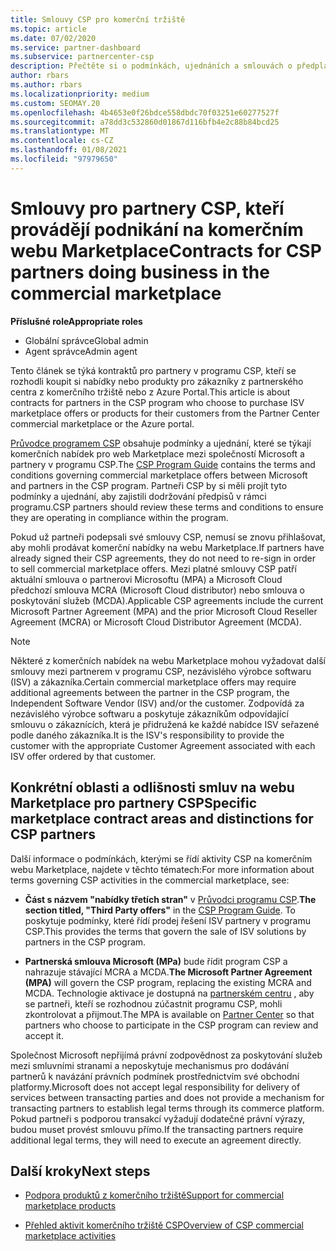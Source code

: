 ```yaml
---
title: Smlouvy CSP pro komerční tržiště
ms.topic: article
ms.date: 07/02/2020
ms.service: partner-dashboard
ms.subservice: partnercenter-csp
description: Přečtěte si o podmínkách, ujednáních a smlouvách o předplatných pro produkty ISV třetích stran zakoupené partnery CSP na komerčním tržišti.
author: rbars
ms.author: rbars
ms.localizationpriority: medium
ms.custom: SEOMAY.20
ms.openlocfilehash: 4b4653e0f26bdce558dbdc70f03251e60277527f
ms.sourcegitcommit: a78dd3c532860d01867d116bfb4e2c88b84bcd25
ms.translationtype: MT
ms.contentlocale: cs-CZ
ms.lasthandoff: 01/08/2021
ms.locfileid: "97979650"
---
```

# <a name="contracts-for-csp-partners-doing-business-in-the-commercial-marketplace"></a><span data-ttu-id="9bd1f-103">Smlouvy pro partnery CSP, kteří provádějí podnikání na komerčním webu Marketplace</span><span class="sxs-lookup"><span data-stu-id="9bd1f-103">Contracts for CSP partners doing business in the commercial marketplace</span></span>


<span data-ttu-id="9bd1f-104">**Příslušné role**</span><span class="sxs-lookup"><span data-stu-id="9bd1f-104">**Appropriate roles**</span></span>

- <span data-ttu-id="9bd1f-105">Globální správce</span><span class="sxs-lookup"><span data-stu-id="9bd1f-105">Global admin</span></span>
- <span data-ttu-id="9bd1f-106">Agent správce</span><span class="sxs-lookup"><span data-stu-id="9bd1f-106">Admin agent</span></span>

<span data-ttu-id="9bd1f-107">Tento článek se týká kontraktů pro partnery v programu CSP, kteří se rozhodli koupit si nabídky nebo produkty pro zákazníky z partnerského centra z komerčního tržiště nebo z Azure Portal.</span><span class="sxs-lookup"><span data-stu-id="9bd1f-107">This article is about contracts for partners in the CSP program who choose to purchase ISV marketplace offers or products for their customers from the Partner Center commercial marketplace or the Azure portal.</span></span>

<span data-ttu-id="9bd1f-108">[Průvodce programem CSP](https://go.microsoft.com/fwlink/p/?LinkId=617100) obsahuje podmínky a ujednání, které se týkají komerčních nabídek pro web Marketplace mezi společností Microsoft a partnery v programu CSP.</span><span class="sxs-lookup"><span data-stu-id="9bd1f-108">The [CSP Program Guide](https://go.microsoft.com/fwlink/p/?LinkId=617100) contains the terms and conditions governing commercial marketplace offers between Microsoft and partners in the CSP program.</span></span> <span data-ttu-id="9bd1f-109">Partneři CSP by si měli projít tyto podmínky a ujednání, aby zajistili dodržování předpisů v rámci programu.</span><span class="sxs-lookup"><span data-stu-id="9bd1f-109">CSP partners should review these terms and conditions to ensure they are operating in compliance within the program.</span></span>  

<span data-ttu-id="9bd1f-110">Pokud už partneři podepsali své smlouvy CSP, nemusí se znovu přihlašovat, aby mohli prodávat komerční nabídky na webu Marketplace.</span><span class="sxs-lookup"><span data-stu-id="9bd1f-110">If partners have already signed their CSP agreements, they do not need to re-sign in order to sell commercial marketplace offers.</span></span> <span data-ttu-id="9bd1f-111">Mezi platné smlouvy CSP patří aktuální smlouva o partnerovi Microsoftu (MPA) a Microsoft Cloud předchozí smlouva MCRA (Microsoft Cloud distributor) nebo smlouva o poskytování služeb (MCDA).</span><span class="sxs-lookup"><span data-stu-id="9bd1f-111">Applicable CSP agreements include the current Microsoft Partner Agreement (MPA) and the prior Microsoft Cloud Reseller Agreement (MCRA) or Microsoft Cloud Distributor Agreement (MCDA).</span></span>

>[!NOTE]
> <span data-ttu-id="9bd1f-112">Některé z komerčních nabídek na webu Marketplace mohou vyžadovat další smlouvy mezi partnerem v programu CSP, nezávislého výrobce softwaru (ISV) a zákazníka.</span><span class="sxs-lookup"><span data-stu-id="9bd1f-112">Certain commercial marketplace offers may require additional agreements between the partner in the CSP program, the Independent Software Vendor (ISV) and/or the customer.</span></span> <span data-ttu-id="9bd1f-113">Zodpovídá za nezávislého výrobce softwaru a poskytuje zákazníkům odpovídající smlouvu o zákaznících, která je přidružená ke každé nabídce ISV seřazené podle daného zákazníka.</span><span class="sxs-lookup"><span data-stu-id="9bd1f-113">It is the ISV's responsibility to provide the customer with the appropriate Customer Agreement associated with each ISV offer ordered by that customer.</span></span>

## <a name="specific-marketplace-contract-areas-and-distinctions-for-csp-partners"></a><span data-ttu-id="9bd1f-114">Konkrétní oblasti a odlišnosti smluv na webu Marketplace pro partnery CSP</span><span class="sxs-lookup"><span data-stu-id="9bd1f-114">Specific marketplace contract areas and distinctions for CSP partners</span></span>

<span data-ttu-id="9bd1f-115">Další informace o podmínkách, kterými se řídí aktivity CSP na komerčním webu Marketplace, najdete v těchto tématech:</span><span class="sxs-lookup"><span data-stu-id="9bd1f-115">For more information about terms governing CSP activities in the commercial marketplace, see:</span></span>

- <span data-ttu-id="9bd1f-116">**Část s názvem "nabídky třetích stran"** v [Průvodci programu CSP](https://go.microsoft.com/fwlink/p/?LinkId=617100).</span><span class="sxs-lookup"><span data-stu-id="9bd1f-116">**The section titled, "Third Party offers"** in the [CSP Program Guide](https://go.microsoft.com/fwlink/p/?LinkId=617100).</span></span> <span data-ttu-id="9bd1f-117">To poskytuje podmínky, které řídí prodej řešení ISV partnery v programu CSP.</span><span class="sxs-lookup"><span data-stu-id="9bd1f-117">This provides the terms that govern the sale of ISV solutions by partners in the CSP program.</span></span>

- <span data-ttu-id="9bd1f-118">**Partnerská smlouva Microsoft (MPa)** bude řídit program CSP a nahrazuje stávající MCRA a MCDA.</span><span class="sxs-lookup"><span data-stu-id="9bd1f-118">**The Microsoft Partner Agreement (MPA)** will govern the CSP program, replacing the existing MCRA and MCDA.</span></span> <span data-ttu-id="9bd1f-119">Technologie aktivace je dostupná na [partnerském centru](https://partner.microsoft.com/pcv/dashboard/overview) , aby se partneři, kteří se rozhodnou zúčastnit programu CSP, mohli zkontrolovat a přijmout.</span><span class="sxs-lookup"><span data-stu-id="9bd1f-119">The MPA is available on [Partner Center](https://partner.microsoft.com/pcv/dashboard/overview) so that partners who choose to participate in the CSP program can review and accept it.</span></span>
  
<span data-ttu-id="9bd1f-120">Společnost Microsoft nepřijímá právní zodpovědnost za poskytování služeb mezi smluvními stranami a neposkytuje mechanismus pro dodávání partnerů k navázání právních podmínek prostřednictvím své obchodní platformy.</span><span class="sxs-lookup"><span data-stu-id="9bd1f-120">Microsoft does not accept legal responsibility for delivery of services between transacting parties and does not provide a mechanism for transacting partners to establish legal terms through its commerce platform.</span></span> <span data-ttu-id="9bd1f-121">Pokud partneři s podporou transakcí vyžadují dodatečné právní výrazy, budou muset provést smlouvu přímo.</span><span class="sxs-lookup"><span data-stu-id="9bd1f-121">If the transacting partners require additional legal terms, they will need to execute an agreement directly.</span></span>

## <a name="next-steps"></a><span data-ttu-id="9bd1f-122">Další kroky</span><span class="sxs-lookup"><span data-stu-id="9bd1f-122">Next steps</span></span>

- [<span data-ttu-id="9bd1f-123">Podpora produktů z komerčního tržiště</span><span class="sxs-lookup"><span data-stu-id="9bd1f-123">Support for commercial marketplace products</span></span>](csp-commercial-marketplace-support.md)

- [<span data-ttu-id="9bd1f-124">Přehled aktivit komerčního tržiště CSP</span><span class="sxs-lookup"><span data-stu-id="9bd1f-124">Overview of CSP commercial marketplace activities</span></span>](csp-commercial-marketplace-overview.md)
